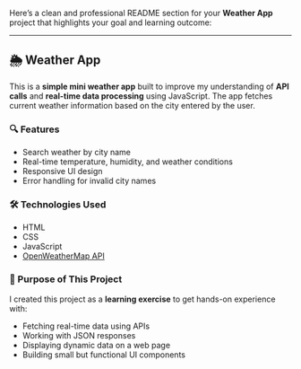 Here’s a clean and professional README section for your **Weather App** project that highlights your goal and learning outcome:

---

## 🌦️ Weather App

This is a **simple mini weather app** built to improve my understanding of **API calls** and **real-time data processing** using JavaScript. The app fetches current weather information based on the city entered by the user.

### 🔍 Features

- Search weather by city name  
- Real-time temperature, humidity, and weather conditions  
- Responsive UI design  
- Error handling for invalid city names  

### 🛠️ Technologies Used

- HTML  
- CSS  
- JavaScript  
- [OpenWeatherMap API](https://openweathermap.org/api)

### 🎯 Purpose of This Project

I created this project as a **learning exercise** to get hands-on experience with:
- Fetching real-time data using APIs  
- Working with JSON responses  
- Displaying dynamic data on a web page  
- Building small but functional UI components  

